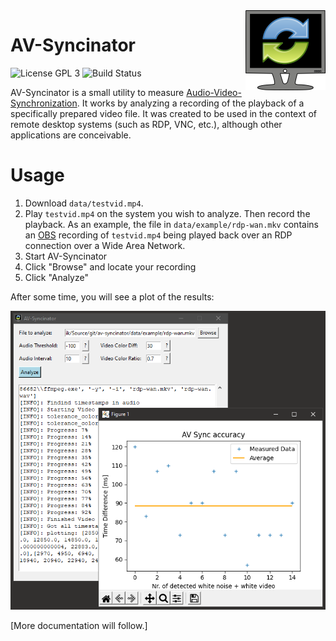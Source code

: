<img src="avsyncinator/res/logo/logo-256x256.png" height="128" align="right"/>

# AV-Syncinator

![License GPL 3](https://img.shields.io/github/license/dominiksta/av-syncinator)
![Build Status](https://img.shields.io/github/workflow/status/dominiksta/av-syncinator/CI/master)

AV-Syncinator is a small utility to measure
[Audio-Video-Synchronization](https://en.wikipedia.org/wiki/Audio-to-video_synchronization).
It works by analyzing a recording of the playback of a specifically prepared
video file. It was created to be used in the context of remote desktop systems
(such as RDP, VNC, etc.), although other applications are conceivable.

# Usage

1. Download `data/testvid.mp4`.
2. Play `testvid.mp4` on the system you wish to analyze. Then record the
   playback. As an example, the file in `data/example/rdp-wan.mkv` contains an
   [OBS](https://obsproject.com/) recording of `testvid.mp4` being played back
   over an RDP connection over a Wide Area Network.
3. Start AV-Syncinator
4. Click "Browse" and locate your recording
5. Click "Analyze"

After some time, you will see a plot of the results:

<img src="data/screenshot.png"/>

[More documentation will follow.]
